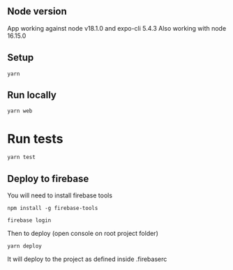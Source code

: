 ## Node version
App working against node v18.1.0 and expo-cli 5.4.3
Also working with node 16.15.0
 
 ## Setup
 ```
 yarn
 ```

## Run locally
```
yarn web
```

# Run tests
```
yarn test
```

## Deploy to firebase
You will need to install firebase tools
```
npm install -g firebase-tools

firebase login
```

Then to deploy (open console on root project folder)
```
yarn deploy
```
It will deploy to the project as defined inside .firebaserc
